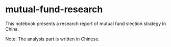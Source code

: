 # mutual-fund-research

This notebook presents a research report of mutual fund slection strategy in China.

Note: The analysis part is written in Chinese.
